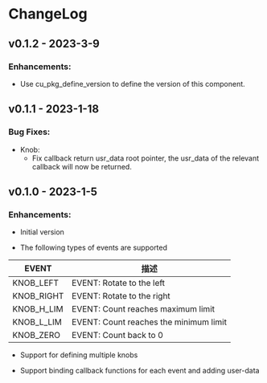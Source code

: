 # ChangeLog

## v0.1.2 - 2023-3-9

### Enhancements:

* Use cu_pkg_define_version to define the version of this component.

## v0.1.1 - 2023-1-18

### Bug Fixes:

* Knob:
  * Fix callback return usr_data root pointer, the usr_data of the relevant callback will now be returned.

## v0.1.0 - 2023-1-5

### Enhancements:

* Initial version

* The following types of events are supported

|   EVENT    |                  描述                  |
| ---------- | -------------------------------------- |
| KNOB_LEFT  | EVENT: Rotate to the left              |
| KNOB_RIGHT | EVENT: Rotate to the right             |
| KNOB_H_LIM | EVENT: Count reaches maximum limit     |
| KNOB_L_LIM | EVENT: Count reaches the minimum limit |
| KNOB_ZERO  | EVENT: Count back to 0                 |

* Support for defining multiple knobs

* Support binding callback functions for each event and adding user-data